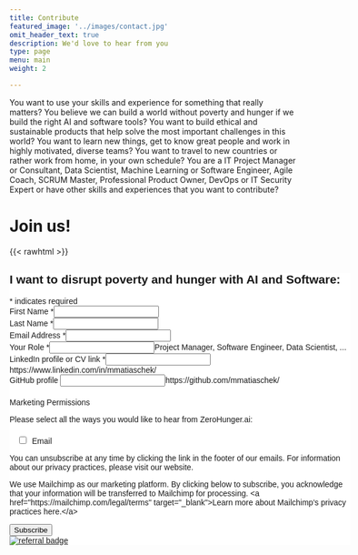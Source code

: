 ```yaml
---
title: Contribute
featured_image: '../images/contact.jpg'
omit_header_text: true
description: We'd love to hear from you
type: page
menu: main
weight: 2

---
```


You want to use your skills and experience for something that really matters? You believe we can build a world without poverty and hunger if we build the right AI and software tools? You want to build ethical and sustainable products that help solve the most important challenges in this world? You want to learn new things, get to know great people and work in highly motivated, diverse teams? You want to travel to new countries or rather work from home, in your own schedule? You are a IT Project Manager or Consultant, Data Scientist, Machine Learning or Software Engineer, Agile Coach, SCRUM Master, Professional Product Owner, DevOps or IT Security Expert or have other skills and experiences that you want to contribute?

# Join us!

<!-- This is an example of a custom shortcode that you can put right into your content. You will need to add a form action to the the shortcode to make it work. Check out [Formspree](https://formspree.io/) for a simple, free form service. 

{{< form-contact action="https://example.com"  >}}
-->

{{< rawhtml >}}
<div id="mc_embed_shell">
      <link href="//cdn-images.mailchimp.com/embedcode/classic-061523.css" rel="stylesheet" type="text/css">
  <style type="text/css">
        #mc_embed_signup{background:#fff; false;clear:left; font:14px Helvetica,Arial,sans-serif; width: 600px;}
        /* Add your own Mailchimp form style overrides in your site stylesheet or in this style block.
           We recommend moving this block and the preceding CSS link to the HEAD of your HTML file. */
</style><style type="text/css">
        #mc-embedded-subscribe-form input[type=checkbox]{display: inline; width: auto;margin-right: 10px;}
#mergeRow-gdpr {margin-top: 20px;}
#mergeRow-gdpr fieldset label {font-weight: normal;}
#mc-embedded-subscribe-form .mc_fieldset{border:none;min-height: 0px;padding-bottom:0px;}
</style>
<div id="mc_embed_signup">
    <form action="https://zerohunger.us21.list-manage.com/subscribe/post?u=528bf41a64573f3425ccaed33&amp;id=9b3c0b2b95&amp;v_id=107&amp;f_id=00ae59e1f0" method="post" id="mc-embedded-subscribe-form" name="mc-embedded-subscribe-form" class="validate" target="_blank">
        <div id="mc_embed_signup_scroll"><h2>I want to disrupt poverty and hunger with AI and Software:</h2>
            <div class="indicates-required"><span class="asterisk">*</span> indicates required</div>
            <div class="mc-field-group"><label for="mce-FNAME">First Name <span class="asterisk">*</span></label><input type="text" name="FNAME" class="required text" id="mce-FNAME" required="" value=""></div><div class="mc-field-group"><label for="mce-LNAME">Last Name <span class="asterisk">*</span></label><input type="text" name="LNAME" class="required text" id="mce-LNAME" required="" value=""></div><div class="mc-field-group"><label for="mce-EMAIL">Email Address <span class="asterisk">*</span></label><input type="email" name="EMAIL" class="required email" id="mce-EMAIL" required="" value=""></div><div class="mc-field-group"><label for="mce-MMERGE3">Your Role <span class="asterisk">*</span></label><input type="text" name="MMERGE3" class="required text" id="mce-MMERGE3" required="" value=""><span id="mce-MMERGE3-HELPERTEXT" class="helper_text">Project Manager, Software Engineer, Data Scientist, ...</span></div><div class="mc-field-group"><label for="mce-MMERGE5">LinkedIn profile or CV link <span class="asterisk">*</span></label><input type="url" name="MMERGE5" class="required url" id="mce-MMERGE5" required="" value=""><span id="mce-MMERGE5-HELPERTEXT" class="helper_text">https://www.linkedin.com/in/mmatiaschek/</span></div><div class="mc-field-group"><label for="mce-MMERGE6">GitHub profile </label><input type="url" name="MMERGE6" class=" url" id="mce-MMERGE6" value=""><span id="mce-MMERGE6-HELPERTEXT" class="helper_text">https://github.com/mmatiaschek/</span></div><div id="mergeRow-gdpr" class="mergeRow gdpr-mergeRow content__gdprBlock mc-field-group"><div class="content__gdpr"><label>Marketing Permissions</label><p>Please select all the ways you would like to hear from ZeroHunger.ai:</p><fieldset class="mc_fieldset gdprRequired mc-field-group" name="interestgroup_field"><label class="checkbox subfield" for="gdpr1271"><input type="checkbox" id="gdpr_1271" name="gdpr[1271]" class="gdpr" value="Y"><span>Email</span></label></fieldset><p>You can unsubscribe at any time by clicking the link in the footer of our emails. For information about our privacy practices, please visit our website.</p></div><div class="content__gdprLegal"><p>We use Mailchimp as our marketing platform. By clicking below to subscribe, you acknowledge that your information will be transferred to Mailchimp for processing. &lt;a href="https://mailchimp.com/legal/terms" target="_blank"&gt;Learn more about Mailchimp's privacy practices here.&lt;/a&gt;</p></div></div>
<div hidden=""><input type="hidden" name="tags" value="2818896"></div>
        <div id="mce-responses" class="clear foot">
            <div class="response" id="mce-error-response" style="display: none;"></div>
            <div class="response" id="mce-success-response" style="display: none;"></div>
        </div>
    <div aria-hidden="true" style="position: absolute; left: -5000px;">
        /* real people should not fill this in and expect good things - do not remove this or risk form bot signups */
        <input type="text" name="b_528bf41a64573f3425ccaed33_9b3c0b2b95" tabindex="-1" value="">
    </div>
        <div class="optionalParent">
            <div class="clear foot">
                <input type="submit" name="subscribe" id="mc-embedded-subscribe" class="button" value="Subscribe">
                <p class="brandingLogo" style="margin: 0px auto;"><a href="http://eepurl.com/iuH5Xg" title="Mailchimp - email marketing made easy and fun"><img src="https://eep.io/mc-cdn-images/template_images/branding_logo_text_dark_dtp.svg" alt="referral badge"></a></p>
            </div>
        </div>
    </div>
</form>
</div>
<script type="text/javascript" src="//s3.amazonaws.com/downloads.mailchimp.com/js/mc-validate.js"></script><script type="text/javascript">(function($) {window.fnames = new Array(); window.ftypes = new Array();fnames[1]=FNAME;ftypes[1]=merge;,fnames[2]=LNAME;ftypes[2]=merge;,fnames[0]=EMAIL;ftypes[0]=merge;,fnames[3]=MMERGE3;ftypes[3]=merge;,fnames[5]=MMERGE5;ftypes[5]=merge;,fnames[6]=MMERGE6;ftypes[6]=merge;,fnames[4]=PHONE;ftypes[4]=merge;false}(jQuery));var $mcj = jQuery.noConflict(true);</script></div>
